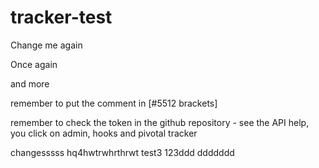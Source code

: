 tracker-test
============
Change me again

Once again

and more

remember to put the comment in [#5512 brackets]

remember to check the token in the github repository - see the API help, you click on admin, hooks and pivotal tracker


changesssss
hq4hwtrwhrthrwt
test3
123ddd
ddddddd
